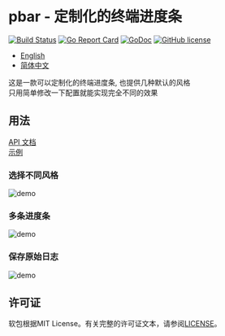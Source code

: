# pbar - 定制化的终端进度条

[![Build Status](https://travis-ci.org/wzshiming/pbar.svg?branch=master)](https://travis-ci.org/wzshiming/pbar)
[![Go Report Card](https://goreportcard.com/badge/github.com/wzshiming/pbar)](https://goreportcard.com/report/github.com/wzshiming/pbar)
[![GoDoc](https://godoc.org/github.com/wzshiming/pbar?status.svg)](https://godoc.org/github.com/wzshiming/pbar)
[![GitHub license](https://img.shields.io/github/license/wzshiming/pbar.svg)](https://github.com/wzshiming/pbar/blob/master/LICENSE)

- [English](https://github.com/wzshiming/pbar/blob/master/README.md)
- [简体中文](https://github.com/wzshiming/pbar/blob/master/README_cn.md)

这是一款可以定制化的终端进度条, 也提供几种默认的风格  
只用简单修改一下配置就能实现完全不同的效果  

## 用法

[API 文档](https://godoc.org/github.com/wzshiming/pbar)  
[示例](https://github.com/wzshiming/pbar/blob/master/test/main.go)  

### 选择不同风格

![demo](https://raw.githack.com/wzshiming/pbar/master/demo/example2.svg)

### 多条进度条

![demo](https://raw.githack.com/wzshiming/pbar/master/demo/example3.svg)

### 保存原始日志

![demo](https://raw.githack.com/wzshiming/pbar/master/demo/example4.svg)

## 许可证

软包根据MIT License。有关完整的许可证文本，请参阅[LICENSE](https://github.com/wzshiming/pbar/blob/master/LICENSE)。